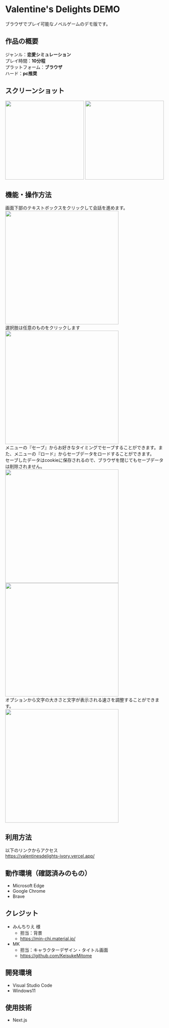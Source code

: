 # Valentine's Delights DEMO
ブラウザでプレイ可能なノベルゲームのデモ版です。

## 作品の概要
ジャンル：**恋愛シミュレーション**   
プレイ時間：**10分程**  
プラットフォーム：**ブラウザ**  
ハード：**pc推奨**

## スクリーンショット
<img src="https://github.com/KeisukeMitome/mygame1/assets/107669579/7bad744e-cb15-4f1c-9c6f-681e4567215c" width="250px">
<img src="https://github.com/KeisukeMitome/mygame1/assets/107669579/049e1735-8cb0-4bff-abcf-4dea18739dab" width="250px">


## 機能・操作方法
画面下部のテキストボックスをクリックして会話を進めます。  
<img src="https://github.com/KeisukeMitome/mygame1/assets/107669579/50fdade9-08d9-400c-9481-f0beb47bbc20" width="360px">  
選択肢は任意のものをクリックします  
<img src="https://github.com/KeisukeMitome/mygame1/assets/107669579/888dbce4-707b-4cd9-bbba-017b5f5ebdbc" width="360px">  
メニューの『セーブ』からお好きなタイミングでセーブすることができます。また、メニューの『ロード』からセーブデータをロードすることができます。  
セーブしたデータはcookieに保存されるので、ブラウザを閉じてもセーブデータは削除されません。  
<img src="https://github.com/KeisukeMitome/mygame1/assets/107669579/8e64054c-53d6-49d2-aaf8-24df3bcf9a0f" width="360px">
<img src="https://github.com/KeisukeMitome/mygame1/assets/107669579/822151f7-21a7-473e-ab9a-89375b86236d" width="360px">  
オプションから文字の大きさと文字が表示される速さを調整することができます。  
<img src="https://github.com/KeisukeMitome/mygame1/assets/107669579/d38d5d34-1d29-42d8-a40f-5c4089908936" width="360px">  

## 利用方法
以下のリンクからアクセス  
https://valentinesdelights-ivory.vercel.app/

## 動作環境（確認済みのもの）
- Microsoft Edge
- Google Chrome
- Brave

## クレジット
- みんちりえ 様
  - 担当：背景
  - https://min-chi.material.jp/
- MK
  - 担当：キャラクターデザイン・タイトル画面
  - https://github.com/KeisukeMitome

## 開発環境
- Visual Studio Code
- Windows11

## 使用技術 
- Next.js
